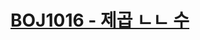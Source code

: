 # [BOJ1016 - 제곱 ㄴㄴ 수](https://www.acmicpc.net/problem/1016)
<!--tags: eratosthenes, math, number theory, primality test-->
